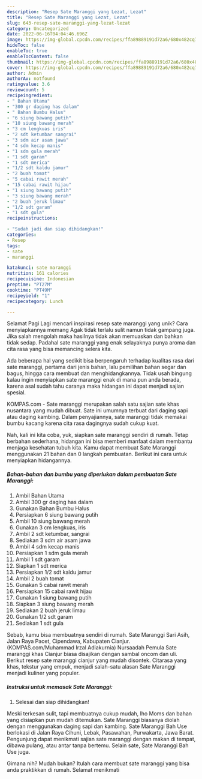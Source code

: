 ```yaml
---
description: "Resep Sate Maranggi yang Lezat, Lezat"
title: "Resep Sate Maranggi yang Lezat, Lezat"
slug: 643-resep-sate-maranggi-yang-lezat-lezat
category: Uncategorized
date: 2022-06-16T04:04:46.696Z
image: https://img-global.cpcdn.com/recipes/ffa89889191d72a6/680x482cq70/sate-maranggi-foto-resep-utama.jpg
hideToc: false
enableToc: true
enableTocContent: false
thumbnail: https://img-global.cpcdn.com/recipes/ffa89889191d72a6/680x482cq70/sate-maranggi-foto-resep-utama.jpg
cover: https://img-global.cpcdn.com/recipes/ffa89889191d72a6/680x482cq70/sate-maranggi-foto-resep-utama.jpg
author: Admin
authorAv: notfound
ratingvalue: 3.6
reviewcount: 5
recipeingredient:
- " Bahan Utama"
- "300 gr daging has dalam"
- " Bahan Bumbu Halus"
- "6 siung bawang putih"
- "10 siung bawang merah"
- "3 cm lengkuas iris"
- "2 sdt ketumbar sangrai"
- "3 sdm air asam jawa"
- "4 sdm kecap manis"
- "1 sdm gula merah"
- "1 sdt garam"
- "1 sdt merica"
- "1/2 sdt kaldu jamur"
- "2 buah tomat"
- "5 cabai rawit merah"
- "15 cabai rawit hijau"
- "1 siung bawang putih"
- "3 siung bawang merah"
- "2 buah jeruk limau"
- "1/2 sdt garam"
- "1 sdt gula"
recipeinstructions:

- "Sudah jadi dan siap dihidangkan!"
categories:
- Resep
tags:
- sate
- maranggi

katakunci: sate maranggi 
nutrition: 161 calories
recipecuisine: Indonesian
preptime: "PT27M"
cooktime: "PT49M"
recipeyield: "1"
recipecategory: Lunch

---
```



Selamat Pagi Lagi mencari inspirasi resep sate maranggi yang unik? Cara menyiapkannya memang Agak tidak terlalu sulit namun tidak gampang juga. Jika salah mengolah maka hasilnya tidak akan memuaskan dan bahkan tidak sedap. Padahal sate maranggi yang enak selayaknya punya aroma dan cita rasa yang bisa memancing selera kita.


Ada beberapa hal yang sedikit bisa berpengaruh terhadap kualitas rasa dari sate maranggi, pertama dari jenis bahan, lalu pemilihan bahan segar dan bagus, hingga cara membuat dan menghidangkannya. Tidak usah bingung kalau ingin menyiapkan sate maranggi enak di mana pun anda berada, karena asal sudah tahu caranya maka hidangan ini dapat menjadi sajian spesial.

KOMPAS.com - Sate maranggi merupakan salah satu sajian sate khas nusantara yang mudah dibuat. Sate ini umumnya terbuat dari daging sapi atau daging kambing. Dalam penyajiannya, sate maranggi tidak memakai bumbu kacang karena cita rasa dagingnya sudah cukup kuat.


Nah, kali ini kita coba, yuk, siapkan sate maranggi sendiri di rumah. Tetap berbahan sederhana, hidangan ini bisa memberi manfaat dalam membantu menjaga kesehatan tubuh kita. Kamu dapat membuat Sate Maranggi menggunakan 21 bahan dan 0 langkah pembuatan. Berikut ini cara untuk menyiapkan hidangannya.

<!--inarticleads1-->

##### Bahan-bahan dan bumbu yang diperlukan dalam pembuatan Sate Maranggi:

1. Ambil  Bahan Utama
1. Ambil 300 gr daging has dalam
1. Gunakan  Bahan Bumbu Halus
1. Persiapkan 6 siung bawang putih
1. Ambil 10 siung bawang merah
1. Gunakan 3 cm lengkuas, iris
1. Ambil 2 sdt ketumbar, sangrai
1. Sediakan 3 sdm air asam jawa
1. Ambil 4 sdm kecap manis
1. Persiapkan 1 sdm gula merah
1. Ambil 1 sdt garam
1. Siapkan 1 sdt merica
1. Persiapkan 1/2 sdt kaldu jamur
1. Ambil 2 buah tomat
1. Gunakan 5 cabai rawit merah
1. Persiapkan 15 cabai rawit hijau
1. Gunakan 1 siung bawang putih
1. Siapkan 3 siung bawang merah
1. Sediakan 2 buah jeruk limau
1. Gunakan 1/2 sdt garam
1. Sediakan 1 sdt gula


Sebab, kamu bisa membuatnya sendiri di rumah. Sate Maranggi Sari Asih, Jalan Raya Pacet, Cipendawa, Kabupaten Cianjur. (KOMPAS.com/Muhammad Irzal Adiakurnia) Nursaadah Pemula Sate maranggi khas Cianjur biasa disajikan dengan sambal oncom dan uli. Berikut resep sate maranggi cianjur yang mudah disontek. Citarasa yang khas, tekstur yang empuk, menjadi salah-satu alasan Sate Maranggi menjadi kuliner yang populer. 

<!--inarticleads2-->

##### Instruksi untuk memasak Sate Maranggi:


1. Selesai dan siap dihidangkan!

Meski terkesan sulit, tapi membuatnya cukup mudah, lho Moms dan bahan yang disiapkan pun mudah ditemukan. Sate Maranggi biasanya diolah dengan menggunakan daging sapi dan kambing. Sate Maranggi Bah Use berlokasi di Jalan Raya Cihuni, Lebak, Pasawahan, Purwakarta, Jawa Barat. Pengunjung dapat menikmati sajian sate maranggi dengan makan di tempat, dibawa pulang, atau antar tanpa bertemu. Selain sate, Sate Maranggi Bah Use juga. 

Gimana nih? Mudah bukan? Itulah cara membuat sate maranggi yang bisa anda praktikkan di rumah. Selamat menikmati
